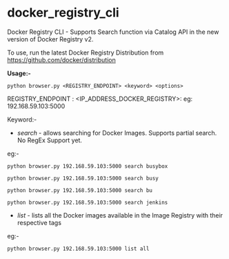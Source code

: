 # docker_registry_cli
Docker Registry CLI - Supports Search function via Catalog API in the new version of Docker Registry v2. 

To use, run the latest Docker Registry Distribution from https://github.com/docker/distribution

**Usage:-**


`python browser.py <REGISTRY_ENDPOINT> <keyword> <options>`


REGISTRY_ENDPOINT : <IP_ADDRESS_DOCKER_REGISTRY>:<PORT> eg: 192.168.59.103:5000

Keyword:-

+ *search* - allows searching for Docker Images. Supports partial search. No RegEx Support yet. 

eg:-

`python browser.py 192.168.59.103:5000 search busybox`

`python browser.py 192.168.59.103:5000 search busy`

`python browser.py 192.168.59.103:5000 search bu`

`python browser.py 192.168.59.103:5000 search jenkins`


+ *list* - lists all the Docker images available in the Image Registry with their respective tags 

eg:- 

`python browser.py 192.168.59.103:5000 list all`



